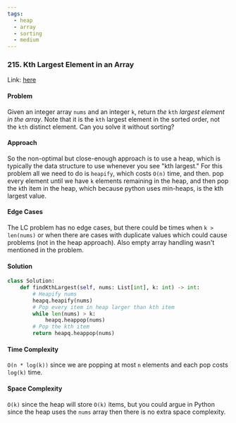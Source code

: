 ```yaml
---
tags:
  - heap
  - array
  - sorting
  - medium
---
```

### 215. Kth Largest Element in an Array

Link: [here](https://leetcode.com/problems/kth-largest-element-in-an-array/description/)

#### Problem
Given an integer array `nums` and an integer `k`, return _the_ `kth` _largest element in the array_.
Note that it is the `kth` largest element in the sorted order, not the `kth` distinct element.
Can you solve it without sorting?

#### Approach
So the non-optimal but close-enough approach is to use a heap, which is typically the data structure to use whenever you see "kth largest." For this problem all we need to do is `heapify`, which costs `O(n)` time, and then. pop every element until we have `k` elements remaining in the heap, and then pop the `k`th item in the heap, which because python uses min-heaps, is the kth largest value. 

#### Edge Cases
The LC problem has no edge cases, but there could be times when `k > len(nums)` or when there are cases with duplicate values which could cause problems (not in the heap approach). Also empty array handling wasn't mentioned in the problem. 

#### Solution
```python 
class Solution:
    def findKthLargest(self, nums: List[int], k: int) -> int:
        # Heapify nums
        heapq.heapify(nums)
        # Pop every item in heap larger than kth item
        while len(nums) > k:
            heapq.heappop(nums)
        # Pop the kth item
        return heapq.heappop(nums)
```

#### Time Complexity
`O(n * log(k))` since we are popping at most `n` elements and each pop costs `log(k)` time. 

#### Space Complexity
`O(k)` since the heap will store `O(k)` items, but you could argue in Python since the heap uses the `nums` array then there is no extra space complexity. 

